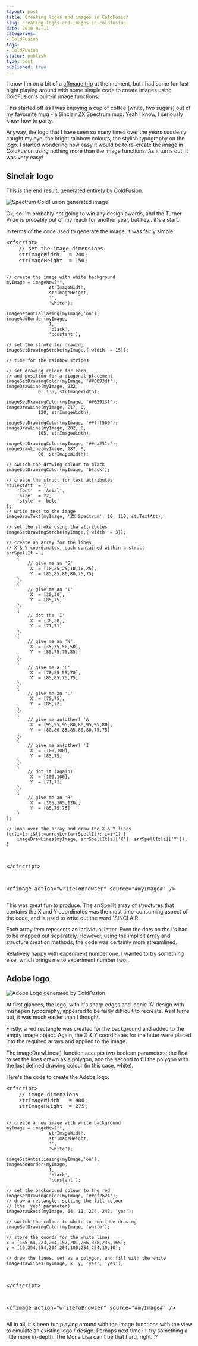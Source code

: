 ```yaml
---
layout: post
title: Creating logos and images in ColdFusion
slug: creating-logos-and-images-in-coldfusion
date: 2010-02-11
categories:
- ColdFusion
tags:
- ColdFusion
status: publish
type: post
published: true
---
```

<p>I know I'm on a bit of a <a href="http://www.mattgifford.co.uk/image-cropping-with-coldfusion-jquery/" title="Image Cropping with ColdFusion &amp; jQuery">cfImage trip</a> at the moment, but I had some fun last night playing around with some simple code to create images using ColdFusion's built-in image functions.</p>
<p>This started off as I was enjoying a cup of coffee (white, two sugars) out of my favourite mug - a Sinclair ZX Spectrum mug. Yeah I know, I seriously know how to party.</p>
<p>Anyway, the logo that I have seen so many times over the years suddenly caught my eye; the bright rainbow colours, the stylish typography on the logo. I started wondering how easy it would be to re-create the image in ColdFusion using nothing more than the image functions. As it turns out, it was very easy!</p>
<h2>Sinclair logo</h2>
<p>This is the end result, generated entirely by ColdFusion.</p>
<p><img src="/assets/uploads/2010/02/spectrum_ColdFusion.png" alt="Spectrum ColdFusion generated image" title="Spectrum ColdFusion generated image" /></p>
<p>Ok, so I'm probably not going to win any design awards, and the Turner Prize is probably out of my reach for another year, but hey.. it's a start.</p>
<p>In terms of the code used to generate the image, it was fairly simple.</p>
<pre name="code" class="java">
&lt;cfscript&gt;
	// set the image dimensions
	strImageWidth 	= 240;
	strImageHeight 	= 150;

	// create the image with white background
	myImage = imageNew("",
					strImageWidth,
					strImageHeight,
					'',
					'white');

	imageSetAntialiasing(myImage,'on');
	imageAddBorder(myImage,
					1,
					'black',
					'constant');

	// set the stroke for drawing
	imageSetDrawingStroke(myImage,{'width' = 15});

	// time for the rainbow stripes

	// set drawing colour for each
	// and position for a diagonal placement
	imageSetDrawingColor(myImage, '##0093df');
	imageDrawLine(myImage, 232,
				0, 135, strImageWidth);

	imageSetDrawingColor(myImage, '##02913f');
	imageDrawLine(myImage, 217, 0,
				120, strImageWidth);

	imageSetDrawingColor(myImage, '##fff500');
	imageDrawLine(myImage, 202, 0,
				105, strImageWidth);

	imageSetDrawingColor(myImage, '##da251c');
	imageDrawLine(myImage, 187, 0,
				90, strImageWidth);

	// switch the drawing colour to black
	imageSetDrawingColor(myImage, 'black');

	// create the struct for text attributes
	stuTextAtt 	= {
		'font' 	= 'Arial',
		'size' 	= 22,
		'style' = 'bold'
	};
	// write text to the image
	imageDrawText(myImage, 'ZX Spectrum', 10, 110, stuTextAtt);

	// set the stroke using the attributes
	imageSetDrawingStroke(myImage,{'width' = 3});

	// create an array for the lines
	// X & Y coordinates, each contained within a struct
	arrSpellIt = [
		{
            // give me an 'S'
			'X' = [10,25,25,10,10,25],
			'Y' = [85,85,80,80,75,75]
		},
		{
            // give me an 'I'
			'X' = [30,30],
			'Y' = [85,75]
		},
		{
            // dot the 'I'
			'X' = [30,30],
			'Y' = [71,71]
		},
		{
            // give me an 'N'
			'X' = [35,35,50,50],
			'Y' = [85,75,75,85]
		},
		{
            // give me a 'C'
			'X' = [70,55,55,70],
			'Y' = [85,85,75,75]
		},
		{
            // give me an 'L'
			'X' = [75,75],
			'Y' = [85,72]
		},
		{
            // give me an(other) 'A'
			'X' = [95,95,95,80,80,95,95,80],
			'Y' = [80,80,85,85,80,80,75,75]
		},
		{
            // give me an(other) 'I'
			'X' = [100,100],
			'Y' = [85,75]
		},
		{
            // dot it (again)
			'X' = [100,100],
			'Y' = [71,71]
		},
		{
            // give me an 'R'
			'X' = [105,105,120],
			'Y' = [85,75,75]
		}
	];

	// loop over the array and draw the X & Y lines
	for(i=1; i&lt;=arrayLen(arrSpellIt); i=i+1) {
		imageDrawLines(myImage, arrSpellIt[i]['X'], arrSpellIt[i]['Y']);
	}
&lt;/cfscript&gt;

&lt;cfimage action="writeToBrowser" source="#myImage#" /&gt;
</pre>
<p>This was great fun to produce. The arrSpellIt array of structures that contains the X and Y coordinates was the most time-consuming aspect of the code, and is used to write out the word 'SINCLAIR'.</p>
<p>Each array item repesents an individual letter. Even the dots on the I's had to be mapped out separately. However, using the implicit array and structure creation methods, the code was certainly more streamlined.</p>
<p>Relatively happy with experiment number one, I wanted to try something else, which brings me to experiment number two...</p>
<h2>Adobe logo</h2>
<p><img src="/assets/uploads/2010/02/adobe_ColdFusion_generated.png" alt="Adobe Logo generated by ColdFusion" title="Adobe Logo generated by ColdFusion" /></p>
<p>At first glances, the logo, with it's sharp edges and iconic 'A' design with mishapen typography, appeared to be fairly difficult to recreate. As it turns out, it was much easier than I thought.</p>
<p>Firstly, a red rectangle was created for the background and added to the empty image object. Again, the X & Y coordinates for the letter were placed into the required arrays and applied to the image. </p>
<p>The imageDrawLines() function accepts two boolean parameters; the first to set the lines drawn as a polygon, and the second to fill the polygon with the last defined drawing colour (in this case, white).</p>
<p>Here's the code to create the Adobe logo:</p>
<pre name="code" class="java">
&lt;cfscript&gt;
	// image dimensions
	strImageWidth 	= 400;
	strImageHeight 	= 275;

	// create a new image with white background
	myImage = imageNew("",
					strImageWidth,
					strImageHeight,
					'',
					'white');

	imageSetAntialiasing(myImage,'on');
	imageAddBorder(myImage,
					1,
					'black',
					'constant');

	// set the background colour to the red
	imageSetDrawingColor(myImage, '##df2624');
	// draw a rectangle, setting the fill colour
	// (the 'yes' parameter)
	imageDrawRect(myImage, 64, 11, 274, 242, 'yes');

	// switch the colour to white to continue drawing
	imageSetDrawingColor(myImage, 'white');

	// store the coords for the white lines
	x = [165,64,223,204,157,201,266,338,236,165];
	y = [10,254,254,204,204,100,254,254,10,10];

	// draw the lines, set as a polygon, and fill with the white
	imageDrawLines(myImage, x, y, 'yes', 'yes');
&lt;/cfscript&gt;

&lt;cfimage action="writeToBrowser" source="#myImage#" /&gt;
</pre>
<p>All in all, it's been fun playing around with the image functions with the view to emulate an existing logo / design. Perhaps next time I'll try something a little more in-depth. The Mona Lisa can't be that hard, right...?</p>
